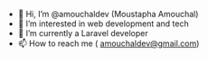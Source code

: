 - 👋 Hi, I’m @amouchaldev (Moustapha Amouchal)
- 👀 I’m interested in web development and tech 
- 🌱 I’m currently a Laravel developer 
- 📫 How to reach me ( amouchaldev@gmail.com)
